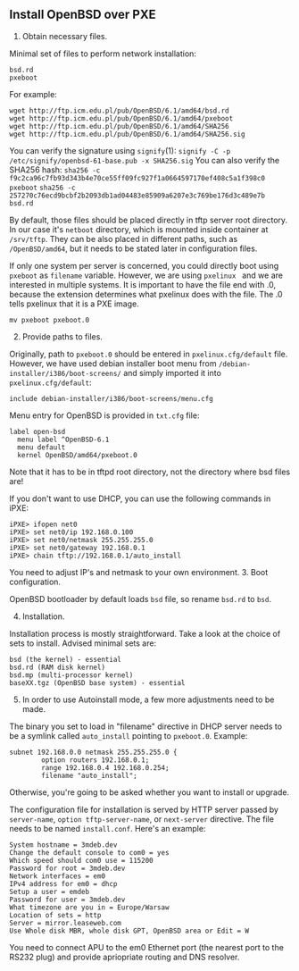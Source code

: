 Install OpenBSD over PXE
------------------------

1. Obtain necessary files.

  Minimal set of files to perform network installation:

  ```
  bsd.rd
  pxeboot
  ```
  For example:

  ```
  wget http://ftp.icm.edu.pl/pub/OpenBSD/6.1/amd64/bsd.rd
  wget http://ftp.icm.edu.pl/pub/OpenBSD/6.1/amd64/pxeboot
  wget http://ftp.icm.edu.pl/pub/OpenBSD/6.1/amd64/SHA256
  wget http://ftp.icm.edu.pl/pub/OpenBSD/6.1/amd64/SHA256.sig
  ```
  You can verify the signature using `signify`(1):
  `signify -C -p /etc/signify/openbsd-61-base.pub -x SHA256.sig`
  You can also verify the SHA256 hash:
  `sha256 -c f9c2ca96c7fb93d343b4e70ce55ff09fc927f1a0664597170ef408c5a1f398c0 pxeboot`
  `sha256 -c 257270c76ecd9bcbf2b2093db1ad04483e85909a6207e3c769be176d3c489e7b bsd.rd`
  
  By default, those files should be placed directly in tftp server root
  directory. In our case it's `netboot` directory, which is mounted inside
  container at `/srv/tftp`. They can be also placed in different paths, such as
  `/OpenBSD/amd64`, but it needs to be stated later in configuration files.

  If only one system per server is concerned, you could directly boot using
  `pxeboot` as `filename` variable. However, we are using `pxelinux ` and we are
  interested in multiple systems. It is important to have the file end with .0,
  because the extension determines what pxelinux does with the file. The .0 tells
  pxelinux that it is a PXE image.

  ```
  mv pxeboot pxeboot.0
  ```

2. Provide paths to files.

  Originally, path to `pxeboot.0` should be entered in `pxelinux.cfg/default`
  file. However, we have used debian installer boot  menu from
  `/debian-installer/i386/boot-screens/` and simply imported it into
  `pxelinux.cfg/default`:

  ```
  include debian-installer/i386/boot-screens/menu.cfg
  ```
  Menu entry for OpenBSD is provided in `txt.cfg` file:

  ```
  label open-bsd
  	menu label ^OpenBSD-6.1
  	menu default
  	kernel OpenBSD/amd64/pxeboot.0
  ```
  
  Note that it has to be in tftpd root directory, not the directory where bsd
  files are!
  
  If you don't want to use DHCP, you can use the following commands in iPXE:
  ```
  iPXE> ifopen net0
  iPXE> set net0/ip 192.168.0.100
  iPXE> set net0/netmask 255.255.255.0
  iPXE> set net0/gateway 192.168.0.1  
  iPXE> chain tftp://192.168.0.1/auto_install
  ```
  You need to adjust IP's and netmask to your own environment.
3. Boot configuration.

  OpenBSD bootloader by default loads `bsd` file, so rename `bsd.rd` to `bsd`.

4. Installation.

  Installation process is mostly straightforward. Take a look at the choice of
  sets to install. Advised minimal sets are:

  ```
  bsd (the kernel) - essential
  bsd.rd (RAM disk kernel)
  bsd.mp (multi-processor kernel)
  baseXX.tgz (OpenBSD base system) - essential
  ```

5. In order to use Autoinstall mode, a few more adjustments need to be made.

The binary you set to load in "filename" directive in DHCP server needs to be
a symlink called `auto_install` pointing to `pxeboot.0`. Example:

```
subnet 192.168.0.0 netmask 255.255.255.0 {
        option routers 192.168.0.1;
        range 192.168.0.4 192.168.0.254;
        filename "auto_install";
```        

Otherwise, you're going to be asked whether you want to install or upgrade.

The configuration file for installation is served by HTTP server passed by
`server-name`, `option tftp-server-name`, or `next-server` directive.
The file needs to be named `install.conf`. Here's an example:
```
System hostname = 3mdeb.dev
Change the default console to com0 = yes
Which speed should com0 use = 115200
Password for root = 3mdeb.dev
Network interfaces = em0
IPv4 address for em0 = dhcp
Setup a user = emdeb
Password for user = 3mdeb.dev
What timezone are you in = Europe/Warsaw
Location of sets = http
Server = mirror.leaseweb.com
Use Whole disk MBR, whole disk GPT, OpenBSD area or Edit = W
```

You need to connect APU to the em0 Ethernet port (the nearest port to the RS232
plug) and provide apriopriate routing and DNS resolver.
